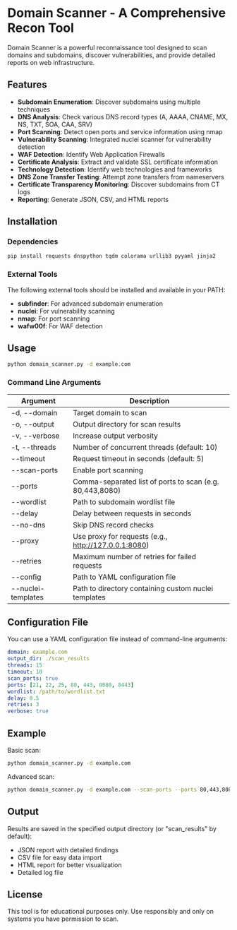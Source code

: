 # Domain Scanner - A Comprehensive Recon Tool

Domain Scanner is a powerful reconnaissance tool designed to scan domains and subdomains, discover vulnerabilities, and provide detailed reports on web infrastructure.

## Features

- **Subdomain Enumeration**: Discover subdomains using multiple techniques
- **DNS Analysis**: Check various DNS record types (A, AAAA, CNAME, MX, NS, TXT, SOA, CAA, SRV)
- **Port Scanning**: Detect open ports and service information using nmap
- **Vulnerability Scanning**: Integrated nuclei scanner for vulnerability detection
- **WAF Detection**: Identify Web Application Firewalls
- **Certificate Analysis**: Extract and validate SSL certificate information
- **Technology Detection**: Identify web technologies and frameworks
- **DNS Zone Transfer Testing**: Attempt zone transfers from nameservers
- **Certificate Transparency Monitoring**: Discover subdomains from CT logs
- **Reporting**: Generate JSON, CSV, and HTML reports

## Installation

### Dependencies

```bash
pip install requests dnspython tqdm colorama urllib3 pyyaml jinja2
```

### External Tools

The following external tools should be installed and available in your PATH:

- **subfinder**: For advanced subdomain enumeration
- **nuclei**: For vulnerability scanning
- **nmap**: For port scanning
- **wafw00f**: For WAF detection

## Usage

```bash
python domain_scanner.py -d example.com
```

### Command Line Arguments

| Argument | Description |
|----------|-------------|
| -d, --domain | Target domain to scan |
| -o, --output | Output directory for scan results |
| -v, --verbose | Increase output verbosity |
| -t, --threads | Number of concurrent threads (default: 10) |
| --timeout | Request timeout in seconds (default: 5) |
| --scan-ports | Enable port scanning |
| --ports | Comma-separated list of ports to scan (e.g. 80,443,8080) |
| --wordlist | Path to subdomain wordlist file |
| --delay | Delay between requests in seconds |
| --no-dns | Skip DNS record checks |
| --proxy | Use proxy for requests (e.g., http://127.0.0.1:8080) |
| --retries | Maximum number of retries for failed requests |
| --config | Path to YAML configuration file |
| --nuclei-templates | Path to directory containing custom nuclei templates |

## Configuration File

You can use a YAML configuration file instead of command-line arguments:

```yaml
domain: example.com
output_dir: ./scan_results
threads: 15
timeout: 10
scan_ports: true
ports: [21, 22, 25, 80, 443, 8080, 8443]
wordlist: /path/to/wordlist.txt
delay: 0.5
retries: 3
verbose: true
```

## Example

Basic scan:
```bash
python domain_scanner.py -d example.com
```

Advanced scan:
```bash
python domain_scanner.py -d example.com --scan-ports --ports 80,443,8080,8443 -t 20 --wordlist subdomains.txt --nuclei-templates /path/to/templates
```

## Output

Results are saved in the specified output directory (or "scan_results" by default):
- JSON report with detailed findings
- CSV file for easy data import
- HTML report for better visualization
- Detailed log file

## License

This tool is for educational purposes only. Use responsibly and only on systems you have permission to scan.